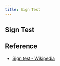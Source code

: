 ```yaml
---
title: Sign Test
---
```


## Sign Test


## Reference
* [Sign test \- Wikipedia](https://en.wikipedia.org/wiki/Sign_test)
